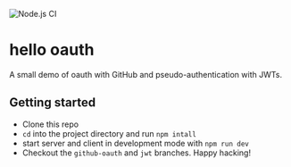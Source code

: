 ![Node.js CI](https://github.com/lmachens/cra-with-api/workflows/Node.js%20CI/badge.svg)

# hello oauth

A small demo of oauth with GitHub and pseudo-authentication with JWTs.

## Getting started

- Clone this repo
- `cd` into the project directory and run `npm intall`
- start server and client in development mode with `npm run dev`
- Checkout the `github-oauth` and `jwt` branches. Happy hacking!
